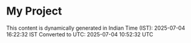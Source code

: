 # My Project

This content is dynamically generated in Indian Time (IST): 2025-07-04 16:22:32 IST
Converted to UTC: 2025-07-04 10:52:32 UTC
